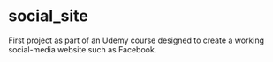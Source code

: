 # social_site
First project as part of an Udemy course designed to create a working social-media website such as Facebook.
